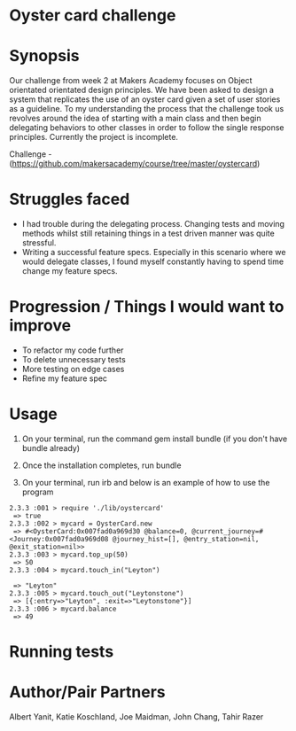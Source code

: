 Oyster card challenge
=====================
Synopsis
========
Our challenge from week 2 at Makers Academy focuses on Object orientated orientated design principles. We have been asked to design a system that replicates the use of an oyster card given a set of user stories as a guideline. To my understanding the process that the challenge took us revolves around the idea of starting with a main class and then begin delegating behaviors to other classes in order to follow the single response principles. Currently the project is incomplete.

Challenge -(https://github.com/makersacademy/course/tree/master/oystercard)

Struggles faced
==============
- I had trouble during the delegating process. Changing tests and moving methods whilst still retaining things in a test driven manner was quite stressful.
- Writing a successful feature specs. Especially in this scenario where we would delegate classes, I found myself constantly having to spend time change my feature specs.

Progression / Things I would want to improve
============================================
- To refactor my code further
- To delete unnecessary tests
- More testing on edge cases
- Refine my feature spec

Usage
==========
1) On your terminal, run the command gem install bundle (if you don't have bundle already)

2) Once the installation completes, run bundle

3) On your terminal, run irb and below is an example of how to use the program

```
2.3.3 :001 > require './lib/oystercard'
 => true
2.3.3 :002 > mycard = OysterCard.new
 => #<OysterCard:0x007fad0a969d30 @balance=0, @current_journey=#<Journey:0x007fad0a969d08 @journey_hist=[], @entry_station=nil, @exit_station=nil>>
2.3.3 :003 > mycard.top_up(50)
 => 50
2.3.3 :004 > mycard.touch_in("Leyton")

 => "Leyton"
2.3.3 :005 > mycard.touch_out("Leytonstone")
 => [{:entry=>"Leyton", :exit=>"Leytonstone"}]
2.3.3 :006 > mycard.balance
 => 49
 ```

Running tests
=============

Author/Pair Partners
====================
Albert Yanit, Katie Koschland, Joe Maidman, John Chang, Tahir Razer
